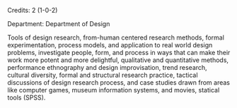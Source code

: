 Credits: 2 (1-0-2)

Department: Department of Design

Tools of design research, from-human centered research methods, formal experimentation, process models, and application to real world design problems, investigate people, form, and process in ways that can make their work more potent and more delightful, qualitative and quantitative methods, performance ethnography and design improvisation, trend research, cultural diversity, formal and structural research practice, tactical discussions of design research process, and case studies drawn from areas like computer games, museum information systems, and movies, statical tools (SPSS).